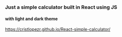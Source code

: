 ### Just a simple calculator built in React using JS

#### with light and dark theme

https://cristlopezr.github.io/React-simple-calculator/
